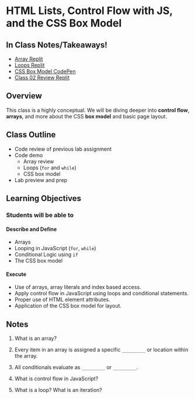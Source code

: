 # HTML Lists, Control Flow with JS, and the CSS Box Model

## In Class Notes/Takeaways!

- [Array Replit](https://replit.com/@arpatterson31/201d82-class03-arrays#index.js)
- [Loops Replit](https://replit.com/@arpatterson31/201d82-class03-for-while-loops#index.js)
- [CSS Box Model CodePen](https://codepen.io/arpatterson31/pen/PoJxyKd)
- [Class 02 Review Replit](https://replit.com/@arpatterson31/201-class-02-review#index.js)

## Overview

This class is a highly conceptual. We will be diving deeper into **control flow**, **arrays**, and more about the CSS **box model** and basic page layout.

## Class Outline

- Code review of previous lab assignment
- Code demo
  - Array review
  - Loops (`for` and `while`)
  - CSS box model
- Lab preview and prep

## Learning Objectives

### Students will be able to

#### Describe and Define

- Arrays
- Looping in JavaScript (`for`, `while`)
- Conditional Logic using `if`
- The CSS box model

#### Execute

- Use of arrays, array literals and index based access.
- Apply control flow in JavaScript using loops and conditional statements.
- Proper use of HTML element attributes.
- Application of the CSS box model for layout.

## Notes

1. What is an array?

1. Every item in an array is assigned a specific `_________` or location within the array.

1. All conditionals evaluate as `_________` or `_________`.

1. What is control flow in JavaScript?

1. What is a loop? What is an iteration?